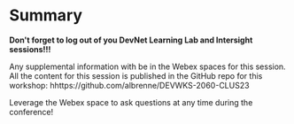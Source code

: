 # Summary

**Don't forget to log out of you DevNet Learning Lab and Intersight sessions!!!**

Any supplemental information with be in the Webex spaces for this session. All the content for this session is published in the GitHub repo for this workshop: hhttps://github.com/albrenne/DEVWKS-2060-CLUS23

Leverage the Webex space to ask questions at any time during the conference!

